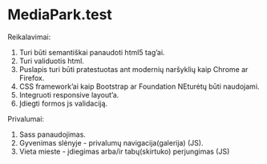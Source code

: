 # MediaPark.test

Reikalavimai:
1. Turi būti semantiškai panaudoti html5 tag’ai.
3. Turi validuotis html.
4. Puslapis turi būti pratestuotas ant modernių naršyklių kaip Chrome ar Firefox.
5. CSS framework’ai kaip Bootstrap ar Foundation NEturėtų būti naudojami.
6. Integruoti responsive layout’a.
7. Įdiegti formos js validaciją.

Privalumai: 
1. Sass panaudojimas.
2. Gyvenimas slėnyje -  privalumų navigacija(galerija) (JS).
3. Vieta mieste - įdiegimas arba/ir tabų(skirtuko) perjungimas (JS)
